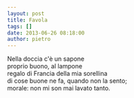 ```yaml
---
layout: post
title: Favola
tags: []
date: 2013-06-26 08:18:00
author: pietro
---
```

Nella doccia c'è un sapone<br/>proprio buono, al lampone<br/>regalo di Francia della mia sorellina<br/>di cose buone ne fa, quando non la sento;<br/>morale: non mi son mai lavato tanto.
